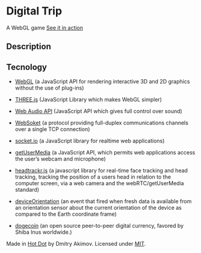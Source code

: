 Digital Trip
============

A WebGL game
<a href="http://dt.htdt.ru/" target="_blank">See it in action</a>

Description
-----------


Tecnology
---------
- <a href="http://ru.wikipedia.org/wiki/WebGL">WebGL</a> (a JavaScript API for rendering interactive 3D and 2D graphics without the use of plug-ins)
- <a href="http://threejs.org/">THREE.js</a> (JavaScript Library which makes WebGL simpler)

- <a href="https://dvcs.w3.org/hg/audio/raw-file/tip/webaudio/specification.html">Web Audio API</a> (JavaScript API which gives full control over sound)

- <a href="http://ru.wikipedia.org/wiki/WebSocket">WebSoket</a> (a protocol providing full-duplex communications channels over a single TCP connection)
- <a href="http://socket.io/">socket.io</a> (a JavaScript library for realtime web applications)

- <a href="http://dev.w3.org/2011/webrtc/editor/getusermedia.html">getUserMedia</a> (a JavaScript API, which permits web applications access the user’s webcam and microphone)
- <a href="https://github.com/auduno/headtrackr/">headtrackr.js</a> (a javascript library for real-time face tracking and head tracking, tracking the position of a users head in relation to the computer screen, via a web camera and the webRTC/getUserMedia standard)

- <a href="http://w3c.github.io/deviceorientation/spec-source-orientation.html">deviceOrientation</a> (an event that fired when fresh data is available from an orientation sensor about the current orientation of the device as compared to the Earth coordinate frame)

- <a href="http://dogecoin.com/">dogecoin</a> (an open source peer-to-peer digital currency, favored by Shiba Inus worldwide.)

Made in <a target="_blank" href="http://hotdot.pro/">Hot Dot</a> by Dmitry Akimov.
Licensed under <a target="_blank" href="http://www.opensource.org/licenses/mit-license.php">MIT</a>.